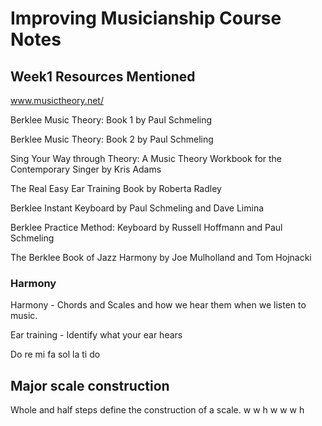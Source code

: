 # Improving Musicianship Course Notes

## Week1 Resources Mentioned

www.musictheory.net/

Berklee Music Theory: Book 1 by Paul Schmeling

Berklee Music Theory: Book 2 by Paul Schmeling

Sing Your Way through Theory: A Music Theory Workbook for the Contemporary Singer by Kris Adams

The Real Easy Ear Training Book by Roberta Radley

Berklee Instant Keyboard by Paul Schmeling and Dave Limina

Berklee Practice Method: Keyboard by Russell Hoffmann and Paul Schmeling

The Berklee Book of Jazz Harmony by Joe Mulholland and Tom Hojnacki

### Harmony

Harmony - Chords and Scales and how we hear them when we listen to music.

Ear training - Identify what your ear hears

Do re mi fa sol la ti do

## Major scale construction
Whole and half steps define the construction of a scale.
w w h w w w h
